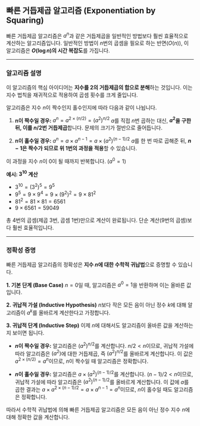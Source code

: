## 빠른 거듭제곱 알고리즘 (Exponentiation by Squaring)

빠른 거듭제곱 알고리즘은 $a^n$과 같은 거듭제곱을 일반적인 방법보다 훨씬 효율적으로 계산하는 알고리즘입니다. 일반적인 방법이 $n$번의 곱셈을 필요로 하는 반면($O(n)$), 이 알고리즘은 **$O(\log n)$의 시간 복잡도**를 가집니다.

---

### 알고리즘 설명

이 알고리즘의 핵심 아이디어는 **지수를 2의 거듭제곱의 합으로 분해**하는 것입니다. 이는 지수 법칙을 재귀적으로 적용하여 곱셈 횟수를 크게 줄입니다.

알고리즘은 지수 $n$이 짝수인지 홀수인지에 따라 다음과 같이 나뉩니다.

1.  **n이 짝수일 경우:**
    $a^n = a^{2 \times (n/2)} = (a^2)^{n/2}$
    $a$를 직접 $n$번 곱하는 대신, **$a^2$을 구한 뒤, 이를 $n/2$번 거듭제곱**합니다. 문제의 크기가 절반으로 줄어듭니다.

2.  **n이 홀수일 경우:**
    $a^n = a \times a^{n-1} = a \times (a^2)^{(n-1)/2}$
    $a$를 한 번 따로 곱해준 뒤, **$n-1$은 짝수가 되므로 위 1번의 과정을 적용**할 수 있습니다.

이 과정을 지수 $n$이 0이 될 때까지 반복합니다. ($a^0 = 1$)

**예시: $3^{10}$ 계산**

* $3^{10} = (3^2)^5 = 9^5$
* $9^5 = 9 \times 9^4 = 9 \times (9^2)^2 = 9 \times 81^2$
* $81^2 = 81 \times 81 = 6561$
* $9 \times 6561 = 59049$

총 4번의 곱셈(제곱 3번, 곱셈 1번)만으로 계산이 완료됩니다. 단순 계산(9번의 곱셈)보다 훨씬 효율적입니다.

---

### 정확성 증명

빠른 거듭제곱 알고리즘의 정확성은 **지수 $n$에 대한 수학적 귀납법**으로 증명할 수 있습니다.

**1. 기본 단계 (Base Case)**
$n=0$일 때, 알고리즘은 $a^0=1$을 반환하며 이는 올바른 값입니다.

**2. 귀납적 가설 (Inductive Hypothesis)**
$n$보다 작은 모든 음이 아닌 정수 $k$에 대해 알고리즘이 $a^k$를 올바르게 계산한다고 가정합니다.

**3. 귀납적 단계 (Inductive Step)**
이제 $n$에 대해서도 알고리즘이 올바른 값을 계산하는지 보이면 됩니다.

* **$n$이 짝수일 경우:**
    알고리즘은 $(a^2)^{n/2}$를 계산합니다.
    $n/2 < n$이므로, 귀납적 가설에 따라 알고리즘은 $(a^2)$에 대한 거듭제곱, 즉 $(a^2)^{n/2}$를 올바르게 계산합니다.
    이 값은 $a^{2 \times (n/2)} = a^n$이므로, $n$이 짝수일 때 알고리즘은 정확합니다.

* **$n$이 홀수일 경우:**
    알고리즘은 $a \times (a^2)^{(n-1)/2}$를 계산합니다.
    $(n-1)/2 < n$이므로, 귀납적 가설에 따라 알고리즘은 $(a^2)^{(n-1)/2}$를 올바르게 계산합니다.
    이 값에 $a$를 곱한 결과는 $a \times a^{2 \times (n-1)/2} = a \times a^{n-1} = a^n$이므로, $n$이 홀수일 때도 알고리즘은 정확합니다.

따라서 수학적 귀납법에 의해 빠른 거듭제곱 알고리즘은 모든 음이 아닌 정수 지수 $n$에 대해 정확한 값을 계산합니다.